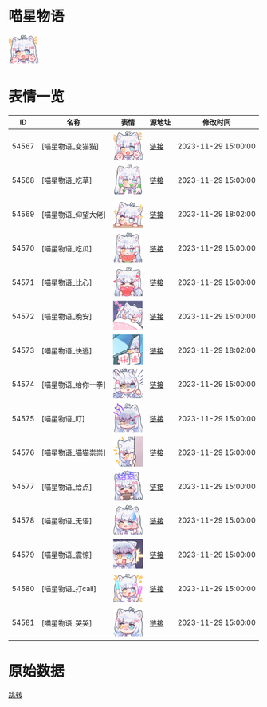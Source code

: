 # 喵星物语

<img src="./cover.png" height="60" alt="cover" />

# 表情一览

|ID|名称|表情|源地址|修改时间|
|----|----|----|----|----|
|54567|[喵星物语_变猫猫]|<img src="./pic/054567_%5B喵星物语_变猫猫%5D.png" height="60" alt="变猫猫"/>|[链接](https://i0.hdslb.com/bfs/garb/030a3da297da9524efe47c959e1440d5b5cf1a29.png)|2023-11-29 15:00:00|
|54568|[喵星物语_吃草]|<img src="./pic/054568_%5B喵星物语_吃草%5D.png" height="60" alt="吃草"/>|[链接](https://i0.hdslb.com/bfs/garb/11ff863582e47bc2188524859f877f6991d704b9.png)|2023-11-29 15:00:00|
|54569|[喵星物语_仰望大佬]|<img src="./pic/054569_%5B喵星物语_仰望大佬%5D.png" height="60" alt="仰望大佬"/>|[链接](https://i0.hdslb.com/bfs/garb/fd9c04fc02e09c557e6d3fe954449b38f605c8a3.png)|2023-11-29 18:02:00|
|54570|[喵星物语_吃瓜]|<img src="./pic/054570_%5B喵星物语_吃瓜%5D.png" height="60" alt="吃瓜"/>|[链接](https://i0.hdslb.com/bfs/garb/aa20511c314eadc1e17794807e84524cf0b34b9d.png)|2023-11-29 15:00:00|
|54571|[喵星物语_比心]|<img src="./pic/054571_%5B喵星物语_比心%5D.png" height="60" alt="比心"/>|[链接](https://i0.hdslb.com/bfs/garb/73f226162d1091bb595c33afb6b8b9e3b381a21f.png)|2023-11-29 15:00:00|
|54572|[喵星物语_晚安]|<img src="./pic/054572_%5B喵星物语_晚安%5D.png" height="60" alt="晚安"/>|[链接](https://i0.hdslb.com/bfs/garb/e9d7ad5b9cb03ca54859e7f251472c4a18920d19.png)|2023-11-29 15:00:00|
|54573|[喵星物语_快逃]|<img src="./pic/054573_%5B喵星物语_快逃%5D.png" height="60" alt="快逃"/>|[链接](https://i0.hdslb.com/bfs/garb/f8dd30439dd27d7be242ada908e10bfd1cedda51.png)|2023-11-29 18:02:00|
|54574|[喵星物语_给你一拳]|<img src="./pic/054574_%5B喵星物语_给你一拳%5D.png" height="60" alt="给你一拳"/>|[链接](https://i0.hdslb.com/bfs/garb/c5f91daa2bdcd304c1a1596a45c41da1a15ef8f1.png)|2023-11-29 15:00:00|
|54575|[喵星物语_盯]|<img src="./pic/054575_%5B喵星物语_盯%5D.png" height="60" alt="盯"/>|[链接](https://i0.hdslb.com/bfs/garb/a7487d7cf1eb9f70ffdc0da1342772db5d93142f.png)|2023-11-29 15:00:00|
|54576|[喵星物语_猫猫祟祟]|<img src="./pic/054576_%5B喵星物语_猫猫祟祟%5D.png" height="60" alt="猫猫祟祟"/>|[链接](https://i0.hdslb.com/bfs/garb/a5573c6d9a494fae0a69fb21b89caa91dd5cea0e.png)|2023-11-29 15:00:00|
|54577|[喵星物语_给点]|<img src="./pic/054577_%5B喵星物语_给点%5D.png" height="60" alt="给点"/>|[链接](https://i0.hdslb.com/bfs/garb/d7e0647505b997d43eb075c20a332cdf53617512.png)|2023-11-29 15:00:00|
|54578|[喵星物语_无语]|<img src="./pic/054578_%5B喵星物语_无语%5D.png" height="60" alt="无语"/>|[链接](https://i0.hdslb.com/bfs/garb/0c5a5132a34a72e27db65f291641dc8c28368ab5.png)|2023-11-29 15:00:00|
|54579|[喵星物语_震惊]|<img src="./pic/054579_%5B喵星物语_震惊%5D.png" height="60" alt="震惊"/>|[链接](https://i0.hdslb.com/bfs/garb/0be0e2c15ff8a5f12d965b784784714d0738ada1.png)|2023-11-29 15:00:00|
|54580|[喵星物语_打call]|<img src="./pic/054580_%5B喵星物语_打call%5D.png" height="60" alt="打call"/>|[链接](https://i0.hdslb.com/bfs/garb/602553c869c197461d4833b45750b74a1c31d3ff.png)|2023-11-29 15:00:00|
|54581|[喵星物语_哭哭]|<img src="./pic/054581_%5B喵星物语_哭哭%5D.png" height="60" alt="哭哭"/>|[链接](https://i0.hdslb.com/bfs/garb/15e2ca40813983c68352cab2f264108c3aecbd14.png)|2023-11-29 15:00:00|

# 原始数据

[跳转](./raw.json)

